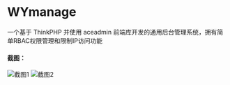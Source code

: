 # WYmanage

一个基于 ThinkPHP 并使用 aceadmin 前端库开发的通用后台管理系统，拥有简单RBAC权限管理和限制IP访问功能

#### 截图：
![截图1](http://www.xujiantao.com/zuopin/image/max/WYmanage1.jpg)
![截图2](http://www.xujiantao.com/zuopin/image/max/WYmanage2.jpg)
